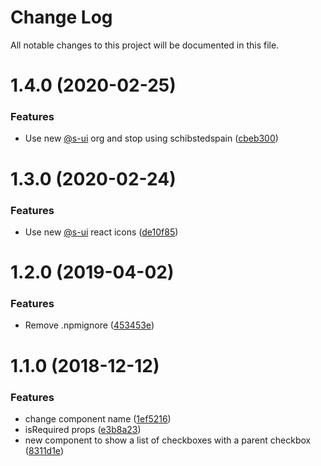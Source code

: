 # Change Log

All notable changes to this project will be documented in this file.

# 1.4.0 (2020-02-25)


### Features

* Use new [@s-ui](https://github.com/s-ui) org and stop using schibstedspain ([cbeb300](https://github.com/SUI-Components/schibsted-spain-components/commit/cbeb300ee66b9c141325845f90fba38586f408f7))



# 1.3.0 (2020-02-24)


### Features

* Use new [@s-ui](https://github.com/s-ui) react icons ([de10f85](https://github.com/SUI-Components/schibsted-spain-components/commit/de10f8571458a4c61a6385b00a7b6ef2612e423c))



# 1.2.0 (2019-04-02)


### Features

* Remove .npmignore ([453453e](https://github.com/SUI-Components/schibsted-spain-components/commit/453453e391358833fc751de5e7b0c955ff1e802a))



# 1.1.0 (2018-12-12)


### Features

* change component name ([1ef5216](https://github.com/SUI-Components/schibsted-spain-components/commit/1ef52164d42ed024428faeebc4ab5ceb6ba57477))
* isRequired props ([e3b8a23](https://github.com/SUI-Components/schibsted-spain-components/commit/e3b8a2369c91e089cfb571c926bcf06ed98819de))
* new component to show a list of checkboxes with a parent checkbox ([8311d1e](https://github.com/SUI-Components/schibsted-spain-components/commit/8311d1ed15506f267ecabb5c02db8ee6a0721797))



